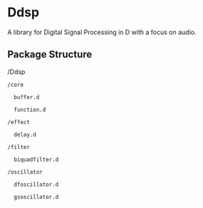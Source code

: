 # Ddsp
A library for Digital Signal Processing in D with a focus on audio.

## Package Structure

/Ddsp

    /core

      buffer.d

      function.d

    /effect

      delay.d

    /filter

      biquadfilter.d

    /oscillator

      dfoscillator.d

      gsoscillator.d
    
